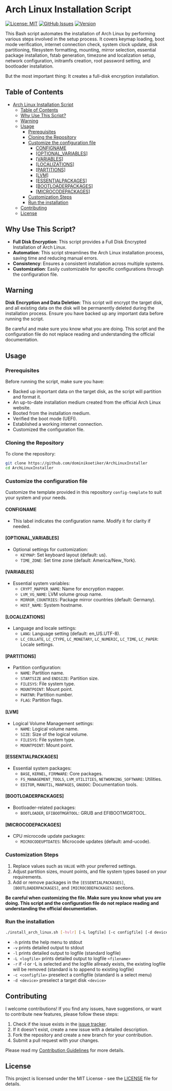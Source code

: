 # Arch Linux Installation Script

[![License: MIT](https://img.shields.io/badge/License-MIT-blue.svg)](https://github.com/dominikoetiker/ArchLinuxInstaller/blob/main/LICENSE)
[![GitHub Issues](https://img.shields.io/github/issues/dominikoetiker/ArchLinuxInstaller)](https://github.com/dominikoetiker/ArchLinuxInstaller/issues)
[![Version](https://img.shields.io/badge/version-1.0.1-blue.svg)](https://github.com/dominikoetiker/ArchLinuxInstaller/tree/v1.0.1)

This Bash script automates the installation of Arch Linux by performing various steps involved in the setup process. It covers keymap loading, boot mode verification, internet connection check, system clock update, disk partitioning, filesystem formatting, mounting, mirror selection, essential package installation, fstab generation, timezone and localization setup, network configuration, initramfs creation, root password setting, and bootloader installation.

But the most important thing: It creates a full-disk encryption installation.

## Table of Contents

- [Arch Linux Installation Script](#arch-linux-installation-script)
  - [Table of Contents](#table-of-contents)
  - [Why Use This Script?](#why-use-this-script)
  - [Warning](#warning)
  - [Usage](#usage)
    - [Prerequisites](#prerequisites)
    - [Cloning the Repository](#cloning-the-repository)
    - [Customize the configuration file](#customize-the-configuration-file)
      - [CONFIGNAME](#configname)
      - [\[OPTIONAL_VARIABLES\]](#optional_variables)
      - [\[VARIABLES\]](#variables)
      - [\[LOCALIZATIONS\]](#localizations)
      - [\[PARTITIONS\]](#partitions)
      - [\[LVM\]](#lvm)
      - [\[ESSENTIALPACKAGES\]](#essentialpackages)
      - [\[BOOTLOADERPACKAGES\]](#bootloaderpackages)
      - [\[MICROCODEPACKAGES\]](#microcodepackages)
    - [Customization Steps](#customization-steps)
    - [Run the installation](#run-the-installation)
  - [Contributing](#contributing)
  - [License](#license)

## Why Use This Script?

- **Full Disk Encryption**: This script provides a Full Disk Encrypted Installation of Arch Linux.
- **Automation**: This script streamlines the Arch Linux installation process, saving time and reducing manual errors.
- **Consistency**: Ensures a consistent installation across multiple systems.
- **Customization**: Easily customizable for specific configurations through the configuration file.

## Warning

**Disk Encryption and Data Deletion**: This script will encrypt the target disk, and all existing data on the disk will be permanently deleted during the installation process. Ensure you have backed up any important data before running the script.

Be careful and make sure you know what you are doing. This script and the configuration file do not replace reading and understanding the official documentation.

## Usage

### Prerequisites

Before running the script, make sure you have:

- Backed up important data on the target disk, as the script will partition and format it.
- An up-to-date installation medium created from the official Arch Linux website.
- Booted from the installation medium.
- Verified the boot mode (UEFI).
- Established a working internet connection.
- Customized the configuration file.

### Cloning the Repository

To clone the repository:

```bash
git clone https://github.com/dominikoetiker/ArchLinuxInstaller
cd ArchLinuxInstaller
```

### Customize the configuration file

Customize the template provided in this repository `config-template` to suit your system and your needs.

#### CONFIGNAME

- This label indicates the configuration name. Modify it for clarity if needed.

#### [OPTIONAL_VARIABLES]

- Optional settings for customization:
  - `KEYMAP`: Set keyboard layout (default: us).
  - `TIME_ZONE`: Set time zone (default: America/New_York).

#### [VARIABLES]

- Essential system variables:
  - `CRYPT_MAPPER_NAME`: Name for encryption mapper.
  - `LVM_VG_NAME`: LVM volume group name.
  - `MIRROR_COUNTRIES`: Package mirror countries (default: Germany).
  - `HOST_NAME`: System hostname.

#### [LOCALIZATIONS]

- Language and locale settings:
  - `LANG`: Language setting (default: en_US.UTF-8).
  - `LC_COLLATE`, `LC_CTYPE`, `LC_MONETARY`, `LC_NUMERIC`, `LC_TIME`, `LC_PAPER`: Locale settings.

#### [PARTITIONS]

- Partition configuration:
  - `NAME`: Partition name.
  - `STARTSIZE` and `ENDSIZE`: Partition size.
  - `FILESYS`: File system type.
  - `MOUNTPOINT`: Mount point.
  - `PARTNR`: Partition number.
  - `FLAG`: Partition flags.

#### [LVM]

- Logical Volume Management settings:
  - `NAME`: Logical volume name.
  - `SIZE`: Size of the logical volume.
  - `FILESYS`: File system type.
  - `MOUNTPOINT`: Mount point.

#### [ESSENTIALPACKAGES]

- Essential system packages:
  - `BASE`, `KERNEL`, `FIRMWARE`: Core packages.
  - `FS_MANAGEMENT_TOOLS`, `LVM_UTILITIES`, `NETWORKING_SOFTWARE`: Utilities.
  - `EDITOR`, `MANUTIL`, `MANPAGES`, `GNUDOC`: Documentation tools.

#### [BOOTLOADERPACKAGES]

- Bootloader-related packages:
  - `BOOTLOADER`, `EFIBOOTMGRTOOL`: GRUB and EFIBOOTMGRTOOL.

#### [MICROCODEPACKAGES]

- CPU microcode update packages:
  - `MICROCODEUPTDATES`: Microcode updates (default: amd-ucode).

### Customization Steps

1. Replace values such as `VALUE` with your preferred settings.
2. Adjust partition sizes, mount points, and file system types based on your requirements.
3. Add or remove packages in the `[ESSENTIALPACKAGES]`, `[BOOTLOADERPACKAGES]`, and `[MICROCODEPACKAGES]` sections.

**Be careful when customizing the file. Make sure you know what you are doing. This script and the configuration file do not replace reading and understanding the official documentation.**

### Run the installation

```bash
./install_arch_linux.sh [-hvlr] [-L logfile] [-c configfile] [-d device]
```

- `-h` prints the help menu to stdout
- `-v` prints detailed output to stdout
- `-l` prints detailed output to logfile (standard logfile)
- `-L <logfile>` prints detailed output to logfile `<filename>`
- `-r` if -l or -L is selected and the logfile allready exists,
  the existing logfile will be removed (standard is to append
  to existing logfile)
- `-c <configfile>` preselect a configfile (standard is a select menu)
- `-d <device>` preselect a target disk `<device>`

## Contributing

I welcome contributions! If you find any issues, have suggestions, or want to contribute new features, please follow these steps:

1. Check if the issue exists in the [issue tracker](https://github.com/dominikoetiker/ArchLinuxInstaller/issues).
2. If it doesn't exist, create a new issue with a detailed description.
3. Fork the repository and create a new branch for your contribution.
4. Submit a pull request with your changes.

Please read my [Contribution Guidelines](CONTRIBUTE.md) for more details.

## License

This project is licensed under the MIT License - see the [LICENSE](LICENSE) file for details.
